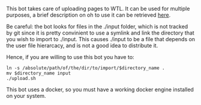 This bot takes care of uploading pages to WTL. It can be used for multiple purposes, a brief
description on oh to use it can be retrieved
[here](https://meta.wikitolearn.org/Texla/Import_page_from_converted_files).

Be careful: the bot looks for files in the ./input folder, which is
not tracked by git since it is pretty convinient to use a symlink
and link the directory that you wish to import to ./input.
This causes ./input to be a file that depends on the user
file hierarcacy, and is not a good idea to distribute it.

Hence, if you are willing to use this bot you have to:

    ln -s /absolute/path/of/the/dir/to/import/$directory_name .
    mv $directory_name input
    ./upload.sh

This bot uses a docker, so you must have a working docker engine
installed on your system.

